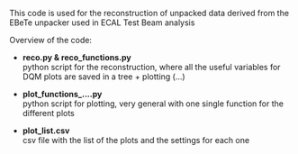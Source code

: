 This code is used for the reconstruction of unpacked data derived from the EBeTe unpacker used in ECAL Test Beam analysis

Overview of the code:
  - **reco.py & reco_functions.py**\
    python script for the reconstruction, where all the useful variables for DQM plots are saved in a tree + plotting (...)

  - **plot_functions_....py**\
    python script for plotting, very general with one single function for the different plots

  - **plot_list.csv**\
    csv file with the list of the plots and the settings for each one
